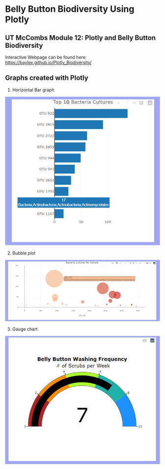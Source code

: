 # Belly Button Biodiversity Using Plotly
## UT McCombs Module 12: Plotly and Belly Button Biodiversity

Interactive Webpage can be found here: 
https://baylex.github.io/Plotly_Biodiversity/

## Graphs created with Plotly
1. Horizontal Bar graph

![Pic 2](https://github.com/Baylex/Plotly_Biodiversity/blob/main/Images/bar_image.PNG)

2. Bubble plot 

![Pic 3](https://github.com/Baylex/Plotly_Biodiversity/blob/main/Images/bubble.PNG)

3. Gauge chart

![Pic 4](https://github.com/Baylex/Plotly_Biodiversity/blob/main/Images/gauge.PNG)


